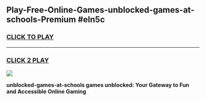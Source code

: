 
## Play-Free-Online-Games-unblocked-games-at-schools-Premium #eln5c
<h3>
<a href="https://premium.freeplayer.one?title=unblocked-games-at-schools&ref=8M">CLICK TO PLAY</a></h3>
<hr>

<h3>
<a href="https://premium.freeplayer.one?title=unblocked-games-at-schools&ref=8M">CLICK 2 PLAY</a>
  
</h3>

<a href="https://premium.freeplayer.one?title=unblocked-games-at-schools&ref=8M"><img src="https://clearcache.store/games.png"></a>


**unblocked-games-at-schools games unblocked: Your Gateway to Fun and Accessible Online Gaming**
